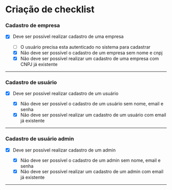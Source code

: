 # Criação de checklist

### **Cadastro de empresa**

- [x] Deve ser possível realizar cadastro de uma empresa

  - [ ] O usuário precisa esta autenticado no sistema para cadastrar
  - [x] Não deve ser possível o cadastro de um empresa sem nome e cnpj
  - [x] Não deve ser possível realizar um cadastro de uma empresa com CNPJ já existente

---

### **Cadastro de usuário**

- [x] Deve ser possível realizar cadastro de um usuário

  - [x] Não deve ser possível o cadastro de um usuário sem nome, email e senha
  - [x] Não deve ser possível realizar um cadastro de um usuário com email já existente

---

### **Cadastro de usuário admin**

- [x] Deve ser possível realizar cadastro de um admin

  - [x] Não deve ser possível o cadastro de um admin sem nome, email e senha
  - [x] Não deve ser possível realizar um cadastro de um admin com email já existente

---
